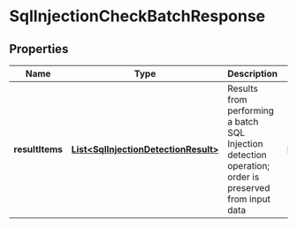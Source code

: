 
# SqlInjectionCheckBatchResponse

## Properties
Name | Type | Description | Notes
------------ | ------------- | ------------- | -------------
**resultItems** | [**List&lt;SqlInjectionDetectionResult&gt;**](SqlInjectionDetectionResult.md) | Results from performing a batch SQL Injection detection operation; order is preserved from input data |  [optional]



